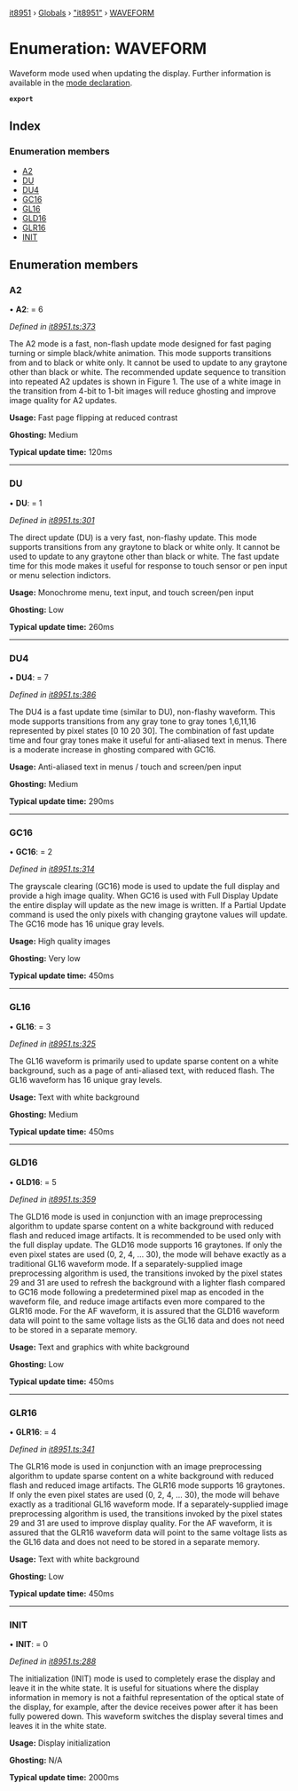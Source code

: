 [it8951](../README.md) › [Globals](../globals.md) › ["it8951"](../modules/_it8951_.md) › [WAVEFORM](_it8951_.waveform.md)

# Enumeration: WAVEFORM

Waveform mode used when updating the display. Further information is available in the [mode declaration](https://www.waveshare.com/w/upload/c/c4/E-paper-mode-declaration.pdf).

**`export`** 

## Index

### Enumeration members

* [A2](_it8951_.waveform.md#a2)
* [DU](_it8951_.waveform.md#du)
* [DU4](_it8951_.waveform.md#du4)
* [GC16](_it8951_.waveform.md#gc16)
* [GL16](_it8951_.waveform.md#gl16)
* [GLD16](_it8951_.waveform.md#gld16)
* [GLR16](_it8951_.waveform.md#glr16)
* [INIT](_it8951_.waveform.md#init)

## Enumeration members

###  A2

• **A2**: = 6

*Defined in [it8951.ts:373](https://github.com/xPapla/IT8951/blob/7cfbaa9/lib/it8951.ts#L373)*

The A2 mode is a fast, non-flash update mode designed for fast paging turning or simple black/white
animation. This mode supports transitions from and to black or white only. It cannot be used to update to
any graytone other than black or white. The recommended update sequence to transition into repeated A2
updates is shown in Figure 1. The use of a white image in the transition from 4-bit to 1-bit images will
reduce ghosting and improve image quality for A2 updates.

**Usage:** Fast page flipping at reduced contrast

**Ghosting:** Medium

**Typical update time:** 120ms

___

###  DU

• **DU**: = 1

*Defined in [it8951.ts:301](https://github.com/xPapla/IT8951/blob/7cfbaa9/lib/it8951.ts#L301)*

The direct update (DU) is a very fast, non-flashy update. This mode supports transitions from any graytone
to black or white only. It cannot be used to update to any graytone other than black or white. The fast
update time for this mode makes it useful for response to touch sensor or pen input or menu selection
indictors.

**Usage:** Monochrome menu, text input, and touch screen/pen input

**Ghosting:** Low

**Typical update time:** 260ms

___

###  DU4

• **DU4**: = 7

*Defined in [it8951.ts:386](https://github.com/xPapla/IT8951/blob/7cfbaa9/lib/it8951.ts#L386)*

The DU4 is a fast update time (similar to DU), non-flashy waveform. This mode supports transitions from
any gray tone to gray tones 1,6,11,16 represented by pixel states [0 10 20 30]. The combination of fast
update time and four gray tones make it useful for anti-aliased text in menus. There is a moderate increase
in ghosting compared with GC16.

**Usage:** Anti-aliased text in menus / touch and screen/pen input

**Ghosting:** Medium

**Typical update time:** 290ms

___

###  GC16

• **GC16**: = 2

*Defined in [it8951.ts:314](https://github.com/xPapla/IT8951/blob/7cfbaa9/lib/it8951.ts#L314)*

The grayscale clearing (GC16) mode is used to update the full display and provide a high image quality.
When GC16 is used with Full Display Update the entire display will update as the new image is written. If a
Partial Update command is used the only pixels with changing graytone values will update. The GC16 mode
has 16 unique gray levels.

**Usage:** High quality images

**Ghosting:** Very low

**Typical update time:** 450ms

___

###  GL16

• **GL16**: = 3

*Defined in [it8951.ts:325](https://github.com/xPapla/IT8951/blob/7cfbaa9/lib/it8951.ts#L325)*

The GL16 waveform is primarily used to update sparse content on a white background, such as a page of
anti-aliased text, with reduced flash. The GL16 waveform has 16 unique gray levels.

**Usage:** Text with white background

**Ghosting:** Medium

**Typical update time:** 450ms

___

###  GLD16

• **GLD16**: = 5

*Defined in [it8951.ts:359](https://github.com/xPapla/IT8951/blob/7cfbaa9/lib/it8951.ts#L359)*

The GLD16 mode is used in conjunction with an image preprocessing algorithm to update sparse content
on a white background with reduced flash and reduced image artifacts. It is recommended to be used only
with the full display update. The GLD16 mode supports 16 graytones. If only the even pixel states are used
(0, 2, 4, … 30), the mode will behave exactly as a traditional GL16 waveform mode. If a separately-supplied
image preprocessing algorithm is used, the transitions invoked by the pixel states 29 and 31 are used to
refresh the background with a lighter flash compared to GC16 mode following a predetermined pixel map
as encoded in the waveform file, and reduce image artifacts even more compared to the GLR16 mode. For
the AF waveform, it is assured that the GLD16 waveform data will point to the same voltage lists as the
GL16 data and does not need to be stored in a separate memory.

**Usage:** Text and graphics with white background

**Ghosting:** Low

**Typical update time:** 450ms

___

###  GLR16

• **GLR16**: = 4

*Defined in [it8951.ts:341](https://github.com/xPapla/IT8951/blob/7cfbaa9/lib/it8951.ts#L341)*

The GLR16 mode is used in conjunction with an image preprocessing algorithm to update sparse content on
a white background with reduced flash and reduced image artifacts. The GLR16 mode supports 16
graytones. If only the even pixel states are used (0, 2, 4, … 30), the mode will behave exactly as a traditional
GL16 waveform mode. If a separately-supplied image preprocessing algorithm is used, the transitions
invoked by the pixel states 29 and 31 are used to improve display quality. For the AF waveform, it is
assured that the GLR16 waveform data will point to the same voltage lists as the GL16 data and does not
need to be stored in a separate memory.

**Usage:** Text with white background

**Ghosting:** Low

**Typical update time:** 450ms

___

###  INIT

• **INIT**: = 0

*Defined in [it8951.ts:288](https://github.com/xPapla/IT8951/blob/7cfbaa9/lib/it8951.ts#L288)*

The initialization (INIT) mode is used to completely erase the display and leave it in the white state. It is
useful for situations where the display information in memory is not a faithful representation of the optical
state of the display, for example, after the device receives power after it has been fully powered down. This
waveform switches the display several times and leaves it in the white state.

**Usage:** Display initialization

**Ghosting:** N/A

**Typical update time:** 2000ms
